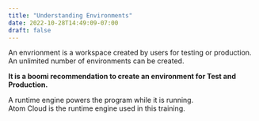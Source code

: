 ```yaml
---
title: "Understanding Environments"
date: 2022-10-28T14:49:09-07:00
draft: false
---
```


An envrionment is a workspace created by users for testing or production.  An unlimited number of environments can be created.  

**It is a boomi recommendation to create an environment for Test 
and Production.**  

A runtime engine powers the program while it is running.  
Atom Cloud is the runtime engine used in this training.  
